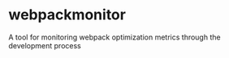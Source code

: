 # webpackmonitor
A tool for monitoring webpack optimization metrics through the development process
